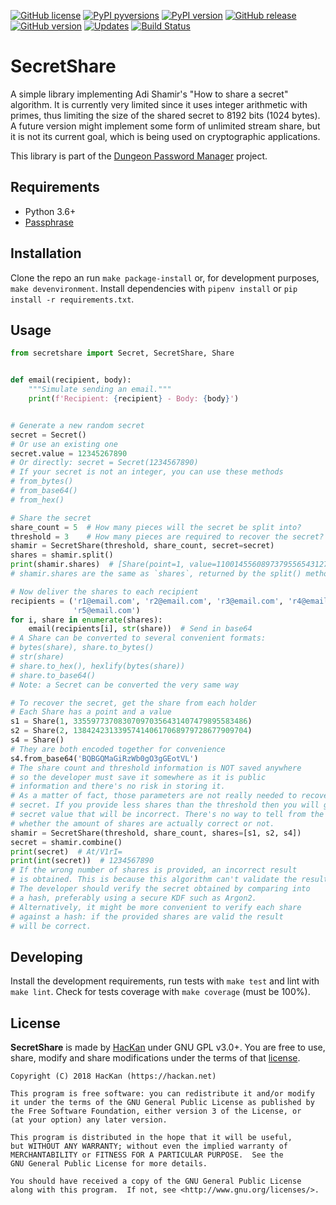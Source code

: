 [![GitHub license](https://img.shields.io/github/license/hackancuba/secretshare-py.svg)](https://github.com/HacKanCuBa/secretshare-py/blob/master/LICENSE) 
[![PyPI pyversions](https://img.shields.io/pypi/pyversions/secretshare-py.svg)](https://pypi.python.org/pypi/secretshare/) 
[![PyPI version](https://badge.fury.io/py/secretshare.svg)](https://badge.fury.io/py/secretshare-py) 
[![GitHub release](https://img.shields.io/github/release/hackancuba/secretshare-py.svg)](https://github.com/hackancuba/secretshare-py/releases/) 
[![GitHub version](https://badge.fury.io/gh/hackancuba%2Fsecretshare-py.svg)](https://badge.fury.io/gh/hackancuba%2Fsecretshare-py) 
[![Updates](https://pyup.io/repos/github/HacKanCuBa/secretshare-py/shield.svg)](https://pyup.io/repos/github/HacKanCuBa/secretshare-py/) 
[![Build Status](https://travis-ci.org/HacKanCuBa/secretshare-py.svg?branch=master)](https://travis-ci.org/HacKanCuBa/secretshare-py) 

# SecretShare

A simple library implementing Adi Shamir's "How to share a secret" algorithm. It is currently very limited since it uses integer arithmetic with primes, thus limiting the size of the shared secret to 8192 bits (1024 bytes). A future version might implement some form of unlimited stream share, but it is not its current goal, which is being used on cryptographic applications.

This library is part of the [Dungeon Password Manager](https://git.rlab.be/hackan/dungeon) project.

## Requirements

* Python 3.6+
* [Passphrase](http://github.com/hackancuba/passphrase-py)

## Installation

Clone the repo an run `make package-install` or, for development purposes, `make devenvironment`. Install dependencies with `pipenv install` or `pip install -r requirements.txt`.

## Usage

```python
from secretshare import Secret, SecretShare, Share


def email(recipient, body):
    """Simulate sending an email."""
    print(f'Recipient: {recipient} - Body: {body}')


# Generate a new random secret
secret = Secret()
# Or use an existing one
secret.value = 12345267890
# Or directly: secret = Secret(1234567890)
# If your secret is not an integer, you can use these methods
# from_bytes()
# from_base64()
# from_hex()

# Share the secret
share_count = 5  # How many pieces will the secret be split into?
threshold = 3    # How many pieces are required to recover the secret?
shamir = SecretShare(threshold, share_count, secret=secret)
shares = shamir.split()
print(shamir.shares)  # [Share(point=1, value=110014556089737955654312725615756332615), Share(point=2, value=270561733948920165984210681299343881767), Share(point=3, value=141359166656608167526319259631339703839), Share(point=4, value=62689221133740423744013068043512010338), Share(point=5, value=34551897380316934637292106535860801264)]
# shamir.shares are the same as `shares`, returned by the split() method

# Now deliver the shares to each recipient
recipients = ('r1@email.com', 'r2@email.com', 'r3@email.com', 'r4@email.com',
              'r5@email.com')
for i, share in enumerate(shares):
    email(recipients[i], str(share))  # Send in base64
# A Share can be converted to several convenient formats:
# bytes(share), share.to_bytes()
# str(share)
# share.to_hex(), hexlify(bytes(share))
# share.to_base64()
# Note: a Secret can be converted the very same way

# To recover the secret, get the share from each holder 
# Each Share has a point and a value
s1 = Share(1, 335597737083070970356431407479895583486)
s2 = Share(2, 138424231339574140617068979728677909704)
s4 = Share()
# They are both encoded together for convenience
s4.from_base64('BQBGQMaGiRzWb0gO3gGEotVL')
# The share count and threshold information is NOT saved anywhere
# so the developer must save it somewhere as it is public
# information and there's no risk in storing it.
# As a matter of fact, those parameters are not really needed to recover a
# secret. If you provide less shares than the threshold then you will get a
# secret value that will be incorrect. There's no way to tell from the result
# whether the amount of shares are actually correct or not.
shamir = SecretShare(threshold, share_count, shares=[s1, s2, s4])
secret = shamir.combine()
print(secret)  # At/V1rI=
print(int(secret))  # 1234567890
# If the wrong number of shares is provided, an incorrect result
# is obtained. This is because this algorithm can't validate the result.
# The developer should verify the secret obtained by comparing into
# a hash, preferably using a secure KDF such as Argon2.
# Alternatively, it might be more convenient to verify each share
# against a hash: if the provided shares are valid the result
# will be correct.
```

## Developing

Install the development requirements, run tests with `make test` and lint with `make lint`. Check for tests coverage with `make coverage` (must be 100%).

## License

**SecretShare** is made by [HacKan](https://hackan.net) under GNU GPL v3.0+. You are free to use, share, modify and share modifications under the terms of that [license](LICENSE).

    Copyright (C) 2018 HacKan (https://hackan.net)

    This program is free software: you can redistribute it and/or modify
    it under the terms of the GNU General Public License as published by
    the Free Software Foundation, either version 3 of the License, or
    (at your option) any later version.

    This program is distributed in the hope that it will be useful,
    but WITHOUT ANY WARRANTY; without even the implied warranty of
    MERCHANTABILITY or FITNESS FOR A PARTICULAR PURPOSE.  See the
    GNU General Public License for more details.

    You should have received a copy of the GNU General Public License
    along with this program.  If not, see <http://www.gnu.org/licenses/>.
